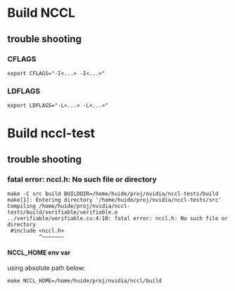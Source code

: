 

# Build NCCL

## trouble shooting

### CFLAGS
```
export CFLAGS="-I<...> -I<...>"
```
### LDFLAGS
```
export LDFLAGS="-L<...> -L<...>"
```
# Build nccl-test

## trouble shooting
### fatal error: nccl.h: No such file or directory
```
make -C src build BUILDDIR=/home/huide/proj/nvidia/nccl-tests/build
make[1]: Entering directory '/home/huide/proj/nvidia/nccl-tests/src'
Compiling /home/huide/proj/nvidia/nccl-tests/build/verifiable/verifiable.o
../verifiable/verifiable.cu:4:10: fatal error: nccl.h: No such file or directory
 #include <nccl.h>
          ^~~~~~~~
```
#### NCCL_HOME env var
using absolute path below:
```
make NCCL_HOME=/home/huide/proj/nvidia/nccl/build
```
